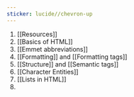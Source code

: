 ```yaml
---
sticker: lucide//chevron-up
---
```

1. [[Resources]]
2. [[Basics of HTML]]
3. [[Emmet abbreviations]]
4. [[Formatting]] and [[Formatting tags]]
5. [[Structure]] and [[Semantic tags]]
6. [[Character Entities]]
7. [[Lists in HTML]]
8. 